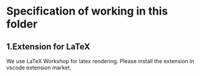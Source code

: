 # Specification of working in this folder

## 1.Extension for LaTeX
We use LaTeX Workshop for latex rendering. Please install the extension in vscode extension market. 